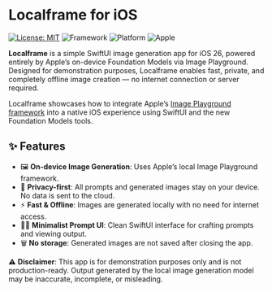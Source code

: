 # Localframe for iOS
[![License: MIT](https://img.shields.io/badge/license-MIT-orange)](https://opensource.org/license/mit)
![Framework](https://img.shields.io/badge/SwiftUI-orange)
![Platform](https://img.shields.io/badge/Platforms-iOS-orange)
![Apple](https://img.shields.io/badge/Apple-000000?style=flat&logo=apple)


**Localframe** is a simple SwiftUI image generation app for iOS 26, powered entirely by Apple’s on-device Foundation Models via Image Playground. Designed for demonstration purposes, Localframe enables fast, private, and completely offline image creation — no internet connection or server required.

Localframe showcases how to integrate Apple’s [Image Playground framework](https://developer.apple.com/documentation/imageplayground) into a native iOS experience using SwiftUI and the new Foundation Models tools.

## ✨ Features

- 🖼️ **On-device Image Generation**: Uses Apple’s local Image Playground framework.
- 🔐 **Privacy-first**: All prompts and generated images stay on your device. No data is sent to the cloud.
- ⚡ **Fast & Offline**: Images are generated locally with no need for internet access.
- 🧑‍🎨 **Minimalist Prompt UI**: Clean SwiftUI interface for crafting prompts and viewing output.
- 🗑️ **No storage**: Generated images are not saved after closing the app.


⚠️ **Disclaimer**: This app is for demonstration purposes only and is not production-ready. Output generated by the local image generation model may be inaccurate, incomplete, or misleading.